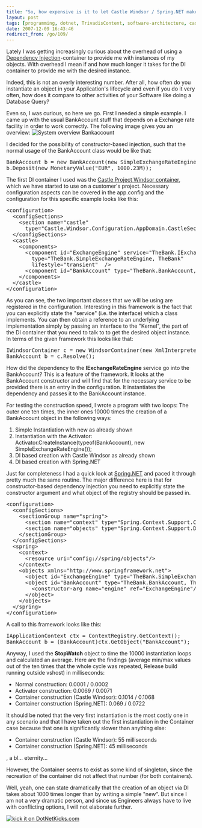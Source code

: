 ```yaml
---
title: "So, how expensive is it to let Castle Windsor / Spring.NET make my object?"
layout: post
tags: [programming, dotnet, TrivadisContent, software-architecture, castle-windsor, dependency-injection]
date: 2007-12-09 16:43:46
redirect_from: /go/109/
---
```


Lately I was getting increasingly curious about the overhead of using a [Dependency Injection](http://martinfowler.com/articles/injection.html)-container to provide me with instances of my objects. With overhead I mean if and how much longer it takes for the DI container to provide me with the desired instance. 

Indeed, this is not an overly interesting number. After all, how often do you instantiate an object in your Application's lifecycle and even if you do it very often, how does it compare to other activities of your Software like doing a Database Query?

Even so, I was curious, so here we go. First I needed a simple example. I came up with the usual BankAccount stuff that depends on a Exchange rate facility in order to work correctly. The following image gives you an overview: 
 ![System overview Bankaccount](/files/images/scrshot_bank.png) 

I decided for the possibility of constructor-based injection, such that the normal usage of the BankAccount class would be like that:
 <pre class="sh_csharp">
BankAccount b = new BankAccount(new SimpleExchangeRateEngine());
b.Deposit(new MonetaryValue("EUR", 1000.23M));
</pre>
The first DI container I used was the [Castle Project Windsor container](http://www.castleproject.org/container/index.html), which we have started to use on a customer's project. Necessary configuration aspects can be covered in the app.config and the configuration for this specific example looks like this:
<pre class="sh_csharp">
&lt;configuration&gt;
  &lt;configSections&gt;
    &lt;section name=&quot;castle&quot;
      type=&quot;Castle.Windsor.Configuration.AppDomain.CastleSectionHandler, Castle.Windsor&quot; /&gt;
  &lt;/configSections&gt;
  &lt;castle&gt;
    &lt;components&gt;
      &lt;component id=&quot;ExchangeEngine&quot; service=&quot;TheBank.IExchangeRateEngine, TheBank&quot;
        type=&quot;TheBank.SimpleExchangeRateEngine, TheBank&quot;
        lifestyle=&quot;transient&quot;  /&gt;
      &lt;component id=&quot;BankAccount&quot; type=&quot;TheBank.BankAccount, TheBank&quot; lifestyle=&quot;transient&quot; /&gt;
    &lt;/components&gt;
  &lt;/castle&gt;
&lt;/configuration&gt;
</pre>

As you can see, the two important classes that we will be using are registered in the configuration. 
Interesting in this framework is the fact that you can explicitly state the "service" (i.e. the interface) which a class implements. You can then obtain a reference to an underlying implementation simply by passing an interface to the "Kernel", the part of the DI container that you need to talk to to get the desired object instance. In terms of the given framework this looks like that:

<pre class="sh_csharp">
IWindsorContainer c = new WindsorContainer(new XmlInterpreter());
BankAccount b = c.Resolve<BankAccount>();
</pre>

How did the dependency to the **IExchangeRateEngine** service go into the BankAccount? This is a feature of the framework. It looks at the BankAccount constructor and will find that for the necessary service to be provided there is an entry in the configuration. It instantiates the dependency and passes it to the BankAccount instance.

For testing the construction speed, I wrote a program with two loops: The outer one ten times, the inner ones 10000 times the creation of a BankAccount object in the following ways:

1.  Simple Instantiation with new as already shown
2.  Instantiation with the Activator: Activator.CreateInstance(typeof(BankAccount), new SimpleExchangeRateEngine());
3.  DI based creation with Castle Windsor as already shown
4.  DI based creation with Spring.NET

Just for completeness I had a quick look at [Spring.NET](http://www.springframework.net/) and paced it through pretty much the same routine. The major difference here is that for constructor-based dependency injection you need to explicitly state the constructor argument and what object of the registry should be passed in.

<pre class="sh_csharp">
&lt;configuration&gt;
  &lt;configSections&gt;
    &lt;sectionGroup name=&quot;spring&quot;&gt;
      &lt;section name=&quot;context&quot; type=&quot;Spring.Context.Support.ContextHandler, Spring.Core&quot;/&gt;
      &lt;section name=&quot;objects&quot; type=&quot;Spring.Context.Support.DefaultSectionHandler, Spring.Core&quot; /&gt;
    &lt;/sectionGroup&gt;
  &lt;/configSections&gt;
  &lt;spring&gt;
    &lt;context&gt;
      &lt;resource uri=&quot;config://spring/objects&quot;/&gt;
    &lt;/context&gt;
    &lt;objects xmlns=&quot;http://www.springframework.net&quot;&gt;
      &lt;object id=&quot;ExchangeEngine&quot; type=&quot;TheBank.SimpleExchangeRateEngine, TheBank&quot; singleton=&quot;false&quot; /&gt;
      &lt;object id=&quot;BankAccount&quot; type=&quot;TheBank.BankAccount, TheBank&quot; singleton=&quot;false&quot;&gt;
        &lt;constructor-arg name=&quot;engine&quot; ref=&quot;ExchangeEngine&quot;/&gt;
      &lt;/object&gt;
    &lt;/objects&gt;
  &lt;/spring&gt;
&lt;/configuration&gt;
</pre>

A call to this framework looks like this:

<pre class="sh_csharp">
IApplicationContext ctx = ContextRegistry.GetContext();
BankAccount b = (BankAccount)ctx.GetObject("BankAccount");
</pre>

Anyway, I used the **StopWatch** object to time the 10000 instantiation loops and calculated an average. Here are the findings (average min/max values out of the ten times that the whole cycle was repeated, Release build running outside vshost) in milliseconds:

*   Normal construction: 0.0001 / 0.0002
*   Activator construction: 0.0069 / 0.0071
*   Container construction (Castle Windsor): 0.1014 / 0.1068
*   Container construction (Spring.NET): 0.069 / 0.0722

It should be noted that the very first instantiation is the most costly one in any scenario and that I have taken out the first instantiation in the Container case because that one is significantly slower than anything else: 

*   Container construction (Castle Windsor): 55 milliseconds
*   Container construction (Spring.NET): 45 milliseconds
<p>, a bl... eternity...

However, the Container seems to exist as some kind of singleton, since the recreation of the container did not affect that number (for both containers).

Well, yeah, one can state dramatically that the creation of an object via DI takes about 1000 times longer than by writing a simple "new". But since I am not a very dramatic person, and since us Engineers always have to live with conflicting options, I will not elaborate further.<p>

[![kick it on DotNetKicks.com](http://www.dotnetkicks.com/Services/Images/KickItImageGenerator.ashx?url=http%3a%2f%2frealfiction.net%2f%3fq%3dnode%2f143&amp;bgcolor=0000CC)](http://www.dotnetkicks.com/kick/?url=http%3a%2f%2frealfiction.net%2f%3fq%3dnode%2f143)
